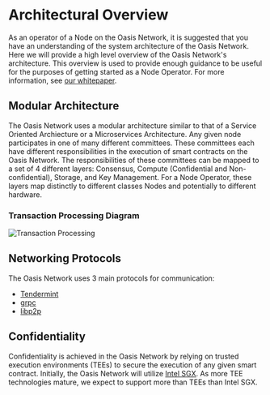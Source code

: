 # Architectural Overview

As an operator of a Node on the Oasis Network, it is suggested that you have an
understanding of the system architecture of the Oasis Network. Here we will
provide a high level overview of the Oasis Network's architecture. This overview
is used to provide enough guidance to be useful for the purposes of getting
started as a Node Operator. For more information, see
[our whitepaper](https://www.oasislabs.com/whitepaper).

## Modular Architecture

The Oasis Network uses a modular architecture similar to that of a Service
Oriented Archiecture or a Microservices Architecture. Any given node
participates in one of many different committees. These committees each have
different responsibilities in the execution of smart contracts on the Oasis
Network. The responsibilities of these committees can be mapped to a set of 4
different layers: Consensus, Compute (Confidential and Non-confidential),
Storage, and Key Management. For a Node Operator, these layers map distinctly to
different classes Nodes and potentially to different hardware.

### Transaction Processing Diagram

![Transaction Processing](/operator_images/web3_diagram_v2.png)

## Networking Protocols

The Oasis Network uses 3 main protocols for communication:

* [Tendermint](https://github.com/tendermint/tendermint)
* [grpc](https://grpc.io/)
* [libp2p](https://github.com/libp2p)

## Confidentiality

Confidentiality is achieved in the Oasis Network by relying on trusted execution
environments (TEEs) to secure the execution of any given smart contract.
Initially, the Oasis Network will utilize [Intel SGX](https://software.intel.com/en-us/sgx).
As more TEE technologies mature, we expect to support more than TEEs than Intel SGX.
